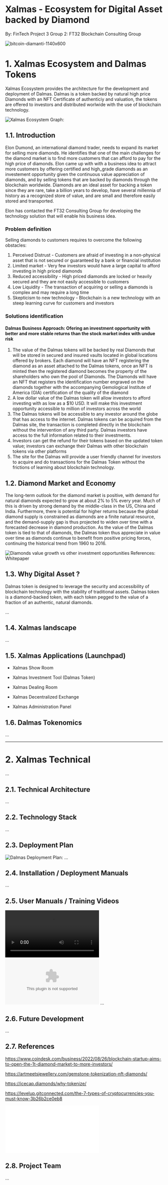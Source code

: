 # Xalmas - Ecosystem for Digital Asset backed by Diamond 
By: FinTech Project 3 Group 2: FT32 Blockchain Consulting Group

![bitcoin-diamanti-1140x600](https://user-images.githubusercontent.com/105663954/200082085-6e1ba619-aa66-4367-afa7-ae501e2cc842.jpg)

# 1. Xalmas Ecosystem and Dalmas Tokens

Xalmas Ecosystem provides the architecture for the development and deployment of Dalmas. Dalmas is a token backed by natural high price Diamonds with an NFT Certificate of authenticiy and valuation, the tokens are offered to investors and distributed worlwide with the use of blockchain technology.

 ![Xalmas Ecosystem Graph:](XALMAS_Ecosystem.png)

## 1.1. Introduction

Elon Dumond, an international diamond trader, needs to expand its market for selling more diamonds. He identifies that one of the main challenges for the diamond market is to find more customers that can afford to pay for the high price of diamonds. Elon came up with with a business idea to attract more customers by offering certified and high_grade diamonds as an investement opportunity given the continuous value appreciation of diamonds, and by selling tokens that are backed by diamonds through the blockchain worldwide. Diamonds are an ideal asset for backing a token since they are rare, take a billion years to develop, have several millennia of history as a recognized store of value, and are small and therefore easily stored and transported.

Elon has contacted the FT32 Consulting Group for developing the technology solution that will enable his business idea.

### Problem definition

Selling diamonds to customers requires to overcome the following obstacles:
1) Perceived Distrust - Customers are afraid of investing in a non-physical asset that is not secured or guaranteed by a bank or financial institution
2) Limited market - Very few investors would have a large capital to afford investing in high priced diamonds  
3) Reduced accessibility - High priced diamonds are locked or heavily secured and they are not easily accessible to customers
4) Low Liquidity - The transaction of acquiring or selling a diamonds is complex and may require a long time
5) Skepticism to new technology - Blockchain is a new technology with an steep learning curve for customers and investors

### Solutions identification

#### Dalmas Business Approach: Ofering an investment opportunity with better and more stable returns than the stock market index with undue risk

1) The value of the Dalmas tokens will be backed by real Diamonds that will be stored in secured and insured vaults located in global locations offered by brokers. Each diamond will have an NFT registering the diamond as an asset attached to the Dalmas tokens, once an NFT is minted then the registered diamond becomes the property of the shareholders who own the pool of Diamonds. The Diamonds will have an NFT that registers the identification number engraved on the diamonds together with the accompanying Gemological Institute of America (GIA) certification of the quality of the diamond
2) A low dollar value of the Dalmas token will allow investors to afford investing with as low as a $10 USD. It will make this investment opportunity accessible to million of investors across the world  
3) The Dalmas tokens will be accessible to any investor around the globe that has access to the internet. Dalmas tokens can be acquired from the Dalmas site, the transaction is completed directly in the blockchain without the intervention of any third party. Dalmas investors have access to the full information related to their investments.
4) Investors can get the refund for their tokens based on the updated token value; investors can exchange their Dalmas with other blockchain tokens via other platforms
5) The site for the Dalmas will provide a user friendly channel for investors to acquire and do transactions for the Dalmas Token without the frictions of learning about blockchain technology.

## 1.2. Diamond Market and Economy 

The long-term outlook for the diamond market is positive, with demand for natural diamonds expected to grow at about 2% to 5% every year. Much of this is driven by strong demand by the middle-class in the US, China and India. Furthermore, there is potential for higher returns because the global diamond supply is constrained as diamonds are a finite natural resource, and the demand-supply gap is thus projected to widen over time with a forecasted decrease in diamond production. As the value of the Dalmas token is tied to that of diamonds, the Dalmas token thus appreciate in value over time as diamonds continue to benefit from positive pricing forces, continuing the historical trend from 1960 to 2016.

![Diamonds value growth vs other investment opportunities](Diamonds_value_trend.png)
 References: Whitepaper
 
## 1.3. Why Digital Asset ?
 Dalmas token is designed to leverage the security and accessibility of blockchain technology with the stability of traditional assets. Dalmas token is a diamond-backed token, with each token pegged to the value of a fraction of an authentic, natural diamonds.
 
 ...

## 1.4. Xalmas landscape
 ...

## 1.5. Xalmas Applications (Launchpad)

- Xalmas Show Room

- Xalmas Investment Tool (Dalmas Token)

- Xalmas Dealing Room 

- Xalmas Decentralized Exchange 

- Xalmas Administration Panel 

## 1.6. Dalmas Tokenomics
 ...

---

# 2. Xalmas Technical

 ...

## 2.1. Technical Architecture 
 ...

## 2.2. Technology Stack 
 ...

## 2.3. Deployment Plan 

![Dalmas Deployment Plan: ](Dalmas_Deployment_Plan.png)
 ...

## 2.4. Installation / Deployment Manuals 
 ...

## 2.5. User Manuals / Training Videos 
 
 ![Dalmas Dex Listing and Trading](DALMAS_DEX_Listing_and_Trading.mp4)
 ![Ganache on AWS](Ganache_on_AWS.docx)
 ...

## 2.6. Future Development 
 ...

## 2.7. References



https://www.coindesk.com/business/2022/08/26/blockchain-startup-aims-to-open-the-1t-diamond-market-to-more-investors/

https://artmeetsjewellery.com/gemstone-tokenization-nft-diamonds/

https://icecap.diamonds/why-tokenize/

https://levelup.gitconnected.com/the-7-types-of-cryptocurrencies-you-must-know-3b26b2ce0eb8

![Whitepaper Token Backed by Diamonds: ](Whitepaper_Token_Backed_Diamond_mDia_WPVER_0_07.pdf)

## 2.8. Project Team 
 ...
 
